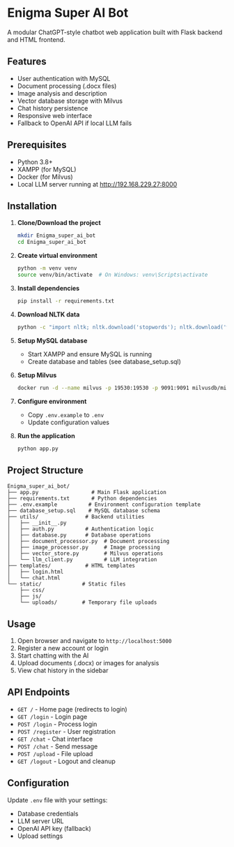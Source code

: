 
# Enigma Super AI Bot

A modular ChatGPT-style chatbot web application built with Flask backend and HTML frontend.

## Features

- User authentication with MySQL
- Document processing (.docx files)
- Image analysis and description
- Vector database storage with Milvus
- Chat history persistence
- Responsive web interface
- Fallback to OpenAI API if local LLM fails

## Prerequisites

- Python 3.8+
- XAMPP (for MySQL)
- Docker (for Milvus)
- Local LLM server running at http://192.168.229.27:8000

## Installation

1. **Clone/Download the project**
   ```bash
   mkdir Enigma_super_ai_bot
   cd Enigma_super_ai_bot
   ```

2. **Create virtual environment**
   ```bash
   python -m venv venv
   source venv/bin/activate  # On Windows: venv\Scripts\activate
   ```

3. **Install dependencies**
   ```bash
   pip install -r requirements.txt
   ```

4. **Download NLTK data**
   ```bash
   python -c "import nltk; nltk.download('stopwords'); nltk.download('wordnet'); nltk.download('punkt')"
   ```

5. **Setup MySQL database**
   - Start XAMPP and ensure MySQL is running
   - Create database and tables (see database_setup.sql)

6. **Setup Milvus**
   ```bash
   docker run -d --name milvus -p 19530:19530 -p 9091:9091 milvusdb/milvus:latest
   ```

7. **Configure environment**
   - Copy `.env.example` to `.env`
   - Update configuration values

8. **Run the application**
   ```bash
   python app.py
   ```

## Project Structure

```
Enigma_super_ai_bot/
├── app.py                 # Main Flask application
├── requirements.txt       # Python dependencies
├── .env.example          # Environment configuration template
├── database_setup.sql    # MySQL database schema
├── utils/               # Backend utilities
│   ├── __init__.py
│   ├── auth.py          # Authentication logic
│   ├── database.py      # Database operations
│   ├── document_processor.py  # Document processing
│   ├── image_processor.py     # Image processing
│   ├── vector_store.py        # Milvus operations
│   └── llm_client.py          # LLM integration
├── templates/           # HTML templates
│   ├── login.html
│   └── chat.html
└── static/             # Static files
    ├── css/
    ├── js/
    └── uploads/        # Temporary file uploads
```

## Usage

1. Open browser and navigate to `http://localhost:5000`
2. Register a new account or login
3. Start chatting with the AI
4. Upload documents (.docx) or images for analysis
5. View chat history in the sidebar

## API Endpoints

- `GET /` - Home page (redirects to login)
- `GET /login` - Login page
- `POST /login` - Process login
- `POST /register` - User registration
- `GET /chat` - Chat interface
- `POST /chat` - Send message
- `POST /upload` - File upload
- `GET /logout` - Logout and cleanup

## Configuration

Update `.env` file with your settings:
- Database credentials
- LLM server URL
- OpenAI API key (fallback)
- Upload settings
